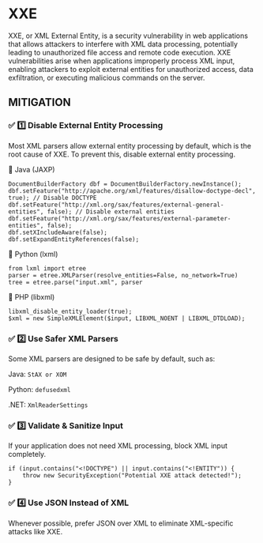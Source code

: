 # XXE

XXE, or XML External Entity, is a security vulnerability in web applications that allows attackers to interfere with XML data processing, potentially leading to unauthorized file access and remote code execution. XXE vulnerabilities arise when applications improperly process XML input, enabling attackers to exploit external entities for unauthorized access, data exfiltration, or executing malicious commands on the server.

## MITIGATION
 ### ✅ 1️⃣ Disable External Entity Processing
Most XML parsers allow external entity processing by default, which is the root cause of XXE.
To prevent this, disable external entity processing.

🔹 Java (JAXP)
```text
DocumentBuilderFactory dbf = DocumentBuilderFactory.newInstance();
dbf.setFeature("http://apache.org/xml/features/disallow-doctype-decl", true); // Disable DOCTYPE
dbf.setFeature("http://xml.org/sax/features/external-general-entities", false); // Disable external entities
dbf.setFeature("http://xml.org/sax/features/external-parameter-entities", false);
dbf.setXIncludeAware(false);
dbf.setExpandEntityReferences(false);
```
🔹 Python (lxml)
```text
from lxml import etree
parser = etree.XMLParser(resolve_entities=False, no_network=True)
tree = etree.parse("input.xml", parser
```
🔹 PHP (libxml)
```text
libxml_disable_entity_loader(true);
$xml = new SimpleXMLElement($input, LIBXML_NOENT | LIBXML_DTDLOAD);
```
### ✅ 2️⃣ Use Safer XML Parsers
Some XML parsers are designed to be safe by default, such as:

Java: `StAX or XOM`

Python: `defusedxml`

.NET: `XmlReaderSettings`

### ✅ 3️⃣ Validate & Sanitize Input
If your application does not need XML processing, block XML input completely.

```text
if (input.contains("<!DOCTYPE") || input.contains("<!ENTITY")) {
    throw new SecurityException("Potential XXE attack detected!");
}
```
### ✅ 4️⃣ Use JSON Instead of XML
Whenever possible, prefer JSON over XML to eliminate XML-specific attacks like XXE.



